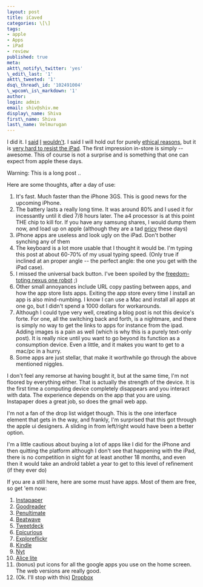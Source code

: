 ```yaml
---
layout: post
title: iCaved
categories: \[\]
tags:
- apple
- Apps
- iPad
- review
published: true
meta:
aktt\_notify\_twitter: 'yes'
\_edit\_last: '1'
aktt\_tweeted: '1'
dsq\_thread\_id: '102491004'
\_wpcom\_is\_markdown: '1'
author:
login: admin
email: shiv@shiv.me
display\_name: Shiva
first\_name: Shiva
last\_name: Velmurugan
---
```


I did it. I [said][0] [I][1] [wouldn't][2]. I said I will hold out for purely [ethical reasons][0], but it is [very hard to resist the iPad][3]. The first impression in-store is simply -- awesome. This of course is not a surprise and is something that one can expect from apple these days.

Warning: This is a long post ..

Here are some thoughts, after a day of use:

1. It's fast. Much faster than the iPhone 3GS. This is good news for the upcoming iPhone.
2. The battery lasts a really long time. It was around 80% and I used it for incessantly until it died 7/8 hours later. The a4 processor is at this point THE chip to kill for. If you have any samsung shares, I would dump them now, and load up on apple (although they are a tad [pricy][4] these days)
3. iPhone apps are useless and look ugly on the iPad. Don't bother synching any of them
4. The keyboard is a lot more usable that I thought it would be. I'm typing this post at about 60-70% of my usual typing speed. (Only true if inclined at an proper angle -- the perfect angle: the one you get with the iPad case).
5. I missed the universal back button. I've been spoiled by the [freedom-toting nexus one robot][2] ;)
6. Other small annoyances include URL copy pasting between apps, and how the app store lists apps. Exiting the app store every time I install an app is also mind-numbing. I know I can use a Mac and install all apps at one go, but I didn't spend a 1000 dollars for workarounds.
7. Although I could type very well, creating a blog post is not this device's forte. For one, all the switching back and forth, is a nightmare, and there is simply no way to get the links to apps for instance from the ipad. Adding images is a pain as well (which is why this is a purely text-only post). It is really nice until you want to go beyond its function as a consumption device. Even a little, and it makes you want to get to a mac/pc in a hurry.
8. Some apps are just stellar, that make it worthwhile go through the above mentioned niggles.

I don't feel any remorse at having bought it, but at the same time, I'm not floored by everything either. That is actually the strength of the device. It is the first time a computing device completely disappears and you interact with data. The experience depends on the app that you are using. Instapaper does a great job, so does the gmail web app.

I'm not a fan of the drop list widget though. This is the one interface element that gets in the way, and frankly, I'm surprised that this got through the apple ui designers. A sliding in from left/right would have been a better option.

I'm a little cautious about buying a lot of apps like I did for the iPhone and then quitting the platform although I don't see that happening with the iPad, there is no competition in sight for at least another 18 months, and even then it would take an androId tablet a year to get to this level of refinement (if they ever do)

If you are a still here, here are some must have apps. Most of them are free, so get 'em now:

1. [Instapaper][5]
2. [Goodreader][6]
3. [Penultimate][7]
4. [Beatwave][8]
5. [Tweetdeck][9]
6. [Epicurious][10]
7. [Exploreflickr][11]
8. [Kindle][12]
9. [Nyt][13]
10. [Alice lite][14]
11. (bonus) put icons for all the google apps you use on the home screen. The web versions are really good.
12. (Ok. I'll stop with this) [Dropbox][15]


[0]: http://blog.shiv.me/2010/02/03/i-too-have-something-to-say-about-the-ipad.html
[1]: http://blog.shiv.me/2010/02/04/ipad-is-ibad-petition.html
[2]: http://blog.shiv.me/2010/03/16/so-long-and-thanks-for-the-jailed-iphone.html
[3]: http://twitter.com/shiva/status/14946052410
[4]: http://www.google.com/finance?q=aapl
[5]: http://itunes.apple.com/ca/app/instapaper-pro/id288545208?mt=8
[6]: http://itunes.apple.com/ca/app/goodreader-for-ipad/id363448914?mt=8
[7]: http://itunes.apple.com/ca/app/penultimate/id354098826?mt=8
[8]: http://itunes.apple.com/ca/app/beatwave/id363718254?mt=8
[9]: http://itunes.apple.com/ca/app/tweetdeck-for-ipad/id364153769?mt=8
[10]: http://itunes.apple.com/ca/app/epicurious-recipes-shopping/id312101965?mt=8
[11]: http://itunes.apple.com/ca/app/explore-flickr/id372457895?mt=8
[12]: http://itunes.apple.com/ca/app/kindle/id302584613?mt=8
[13]: http://itunes.apple.com/ca/app/nyt-editors-choice/id357066198?mt=8
[14]: http://itunes.apple.com/ca/app/alice-for-the-ipad-lite/id364746811?mt=8
[15]: http://itunes.apple.com/ca/app/dropbox/id327630330?mt=8